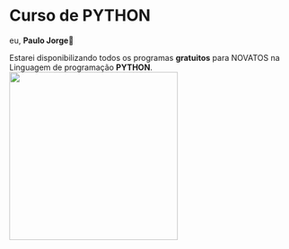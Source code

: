 # Curso de PYTHON
eu, **Paulo Jorge**👋

Estarei disponibilizando todos os programas **gratuitos** para NOVATOS na Linguagem de programação **PYTHON**.
<img align="center"  width="300"  height="300"  src="">